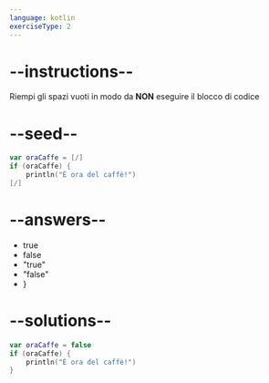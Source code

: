 ```yaml
---
language: kotlin
exerciseType: 2
---
```


# --instructions--

Riempi gli spazi vuoti in modo da **NON** eseguire il blocco di codice

# --seed--

```kotlin
var oraCaffe = [/]
if (oraCaffe) {
    println("È ora del caffè!")
[/]
```

# --answers--

- true
- false
- "true"
- "false"
- }

# --solutions--

```kotlin
var oraCaffe = false
if (oraCaffe) {
    println("È ora del caffè!")
}
```
